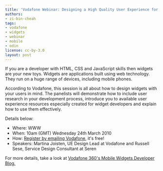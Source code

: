 ```yaml
---
title: 'Vodafone Webinar: Designing a High Quality User Experience for Widgets'
authors:
- zi-bin-cheah
tags:
- vodafone
- widgets
- webinar
- mobile
- odin
license: cc-by-3.0
layout: post
---
```


<p>
If you are a developer with HTML, CSS and JavaScript skills then widgets are your new toys. Widgets are applications built using web technology. They run on a huge range of devices, including mobile phones.
</p>
<p>
According to Vodafone, this session is all about how to design widgets with your users in mind. The panelists will demonstrate how to include user research in your development process, introduce you to available user experience resources especially created for widget developers and explain how to use them effectively.
</p>
<p>
Details below:
</p>

<ul>
<li>Where: WWW</li>


<li>When: 10am (GMT) Wednesday 24th March 2010</li>


<li>How: <a href="mailto:dev.info@vodafone.com?subject=UE%20Webinar%20Request">Register by emailing Vodafone</a>, it&#39;s free!</li>


<li>Speakers: Martina Joisten, UE Design Lead at Vodafone and Russell Sese, Service Design Consultant at Seren</li>


</ul>
<p>
For more details, take a look at <a href="http://mobilewidgetdev.wordpress.com/2010/03/16/webinar-designing-a-high-quality-user-experience-for-widgets/">Vodafone 360&#39;s Mobile Widgets Developer Blog.</a>
</p>
